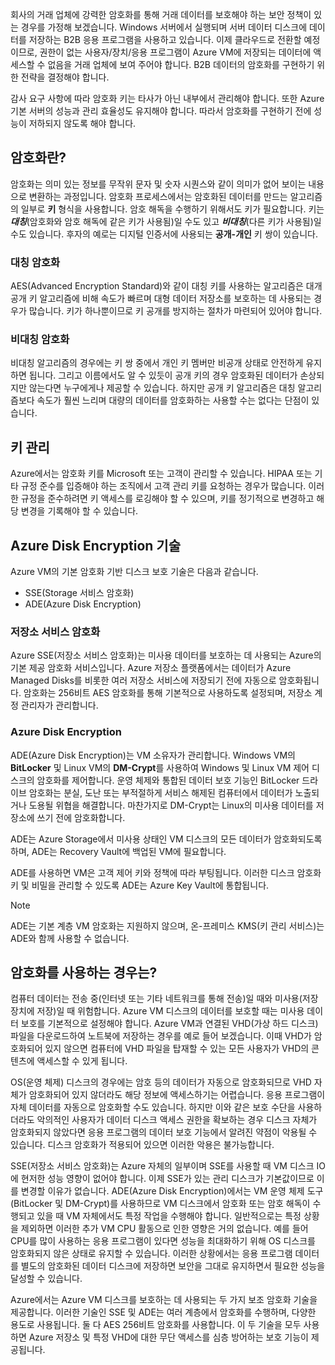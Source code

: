 회사의 거래 업체에 강력한 암호화를 통해 거래 데이터를 보호해야 하는 보안 정책이 있는 경우를 가정해 보겠습니다. Windows 서버에서 실행되며 서버 데이터 디스크에 데이터를 저장하는 B2B 응용 프로그램을 사용하고 있습니다. 이제 클라우드로 전환할 예정이므로, 권한이 없는 사용자/장치/응용 프로그램이 Azure VM에 저장되는 데이터에 액세스할 수 없음을 거래 업체에 보여 주어야 합니다. B2B 데이터의 암호화를 구현하기 위한 전략을 결정해야 합니다.

감사 요구 사항에 따라 암호화 키는 타사가 아닌 내부에서 관리해야 합니다. 또한 Azure 기본 서버의 성능과 관리 효율성도 유지해야 합니다. 따라서 암호화를 구현하기 전에 성능이 저하되지 않도록 해야 합니다.

## <a name="what-is-encryption"></a>암호화란?

암호화는 의미 있는 정보를 무작위 문자 및 숫자 시퀀스와 같이 의미가 없어 보이는 내용으로 변환하는 과정입니다. 암호화 프로세스에서는 암호화된 데이터를 만드는 알고리즘의 일부로 **키** 형식을 사용합니다. 암호 해독을 수행하기 위해서도 키가 필요합니다. 키는 **_대칭_**(암호화와 암호 해독에 같은 키가 사용됨)일 수도 있고 **_비대칭_**(다른 키가 사용됨)일 수도 있습니다. 후자의 예로는 디지털 인증서에 사용되는 **공개-개인** 키 쌍이 있습니다.

### <a name="symmetric-encryption"></a>대칭 암호화

AES(Advanced Encryption Standard)와 같이 대칭 키를 사용하는 알고리즘은 대개 공개 키 알고리즘에 비해 속도가 빠르며 대형 데이터 저장소를 보호하는 데 사용되는 경우가 많습니다. 키가 하나뿐이므로 키 공개를 방지하는 절차가 마련되어 있어야 합니다.

### <a name="asymmetric-encryption"></a>비대칭 암호화

비대칭 알고리즘의 경우에는 키 쌍 중에서 개인 키 멤버만 비공개 상태로 안전하게 유지하면 됩니다. 그리고 이름에서도 알 수 있듯이 공개 키의 경우 암호화된 데이터가 손상되지만 않는다면 누구에게나 제공할 수 있습니다. 하지만 공개 키 알고리즘은 대칭 알고리즘보다 속도가 훨씬 느리며 대량의 데이터를 암호화하는 사용할 수는 없다는 단점이 있습니다.

## <a name="key-management"></a>키 관리

Azure에서는 암호화 키를 Microsoft 또는 고객이 관리할 수 있습니다. HIPAA 또는 기타 규정 준수를 입증해야 하는 조직에서 고객 관리 키를 요청하는 경우가 많습니다. 이러한 규정을 준수하려면 키 액세스를 로깅해야 할 수 있으며, 키를 정기적으로 변경하고 해당 변경을 기록해야 할 수 있습니다.

## <a name="azure-disk-encryption-technologies"></a>Azure Disk Encryption 기술

Azure VM의 기본 암호화 기반 디스크 보호 기술은 다음과 같습니다.

- SSE(Storage 서비스 암호화)
- ADE(Azure Disk Encryption)

### <a name="storage-service-encryption"></a>저장소 서비스 암호화

Azure SSE(저장소 서비스 암호화)는 미사용 데이터를 보호하는 데 사용되는 Azure의 기본 제공 암호화 서비스입니다. Azure 저장소 플랫폼에서는 데이터가 Azure Managed Disks를 비롯한 여러 저장소 서비스에 저장되기 전에 자동으로 암호화됩니다. 암호화는 256비트 AES 암호화를 통해 기본적으로 사용하도록 설정되며, 저장소 계정 관리자가 관리합니다.

### <a name="azure-disk-encryption"></a>Azure Disk Encryption

ADE(Azure Disk Encryption)는 VM 소유자가 관리합니다. Windows VM의 **BitLocker** 및 Linux VM의 **DM-Crypt**를 사용하여 Windows 및 Linux VM 제어 디스크의 암호화를 제어합니다. 운영 체제와 통합된 데이터 보호 기능인 BitLocker 드라이브 암호화는 분실, 도난 또는 부적절하게 서비스 해제된 컴퓨터에서 데이터가 노출되거나 도용될 위협을 해결합니다. 마찬가지로 DM-Crypt는 Linux의 미사용 데이터를 저장소에 쓰기 전에 암호화합니다.

ADE는 Azure Storage에서 미사용 상태인 VM 디스크의 모든 데이터가 암호화되도록 하며, ADE는 Recovery Vault에 백업된 VM에 필요합니다.

ADE를 사용하면 VM은 고객 제어 키와 정책에 따라 부팅됩니다. 이러한 디스크 암호화 키 및 비밀을 관리할 수 있도록 ADE는 Azure Key Vault에 통합됩니다.

> [!NOTE] 
> ADE는 기본 계층 VM 암호화는 지원하지 않으며, 온-프레미스 KMS(키 관리 서비스)는 ADE와 함께 사용할 수 없습니다.

## <a name="when-to-use-encryption"></a>암호화를 사용하는 경우는?

컴퓨터 데이터는 전송 중(인터넷 또는 기타 네트워크를 통해 전송)일 때와 미사용(저장 장치에 저장)일 때 위험합니다. Azure VM 디스크의 데이터를 보호할 때는 미사용 데이터 보호를 기본적으로 설정해야 합니다. Azure VM과 연결된 VHD(가상 하드 디스크) 파일을 다운로드하여 노트북에 저장하는 경우를 예로 들어 보겠습니다. 이때 VHD가 암호화되어 있지 않으면 컴퓨터에 VHD 파일을 탑재할 수 있는 모든 사용자가 VHD의 콘텐츠에 액세스할 수 있게 됩니다.

OS(운영 체제) 디스크의 경우에는 암호 등의 데이터가 자동으로 암호화되므로 VHD 자체가 암호화되어 있지 않더라도 해당 정보에 액세스하기는 어렵습니다. 응용 프로그램이 자체 데이터를 자동으로 암호화할 수도 있습니다. 하지만 이와 같은 보호 수단을 사용하더라도 악의적인 사용자가 데이터 디스크 액세스 권한을 확보하는 경우 디스크 자체가 암호화되지 않았다면 응용 프로그램의 데이터 보호 기능에서 알려진 약점이 악용될 수 있습니다. 디스크 암호화가 적용되어 있으면 이러한 악용은 불가능합니다.

SSE(저장소 서비스 암호화)는 Azure 자체의 일부이며 SSE를 사용할 때 VM 디스크 IO에 현저한 성능 영향이 없어야 합니다. 이제 SSE가 있는 관리 디스크가 기본값이므로 이를 변경할 이유가 없습니다. ADE(Azure Disk Encryption)에서는 VM 운영 체제 도구(BitLocker 및 DM-Crypt)를 사용하므로 VM 디스크에서 암호화 또는 암호 해독이 수행되고 있을 때 VM 자체에서도 특정 작업을 수행해야 합니다. 일반적으로는 특정 상황을 제외하면 이러한 추가 VM CPU 활동으로 인한 영향은 거의 없습니다. 예를 들어 CPU를 많이 사용하는 응용 프로그램이 있다면 성능을 최대화하기 위해 OS 디스크를 암호화되지 않은 상태로 유지할 수 있습니다. 이러한 상황에서는 응용 프로그램 데이터를 별도의 암호화된 데이터 디스크에 저장하면 보안을 그대로 유지하면서 필요한 성능을 달성할 수 있습니다.

Azure에서는 Azure VM 디스크를 보호하는 데 사용되는 두 가지 보조 암호화 기술을 제공합니다. 이러한 기술인 SSE 및 ADE는 여러 계층에서 암호화를 수행하며, 다양한 용도로 사용됩니다. 둘 다 AES 256비트 암호화를 사용합니다. 이 두 기술을 모두 사용하면 Azure 저장소 및 특정 VHD에 대한 무단 액세스를 심층 방어하는 보호 기능이 제공됩니다.
